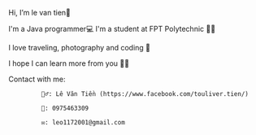 Hi, I’m le van tien👋

I'm a Java programmer💻 I'm a student at FPT Polytechnic 👨‍🎓

I love traveling, photography and coding 🥰

I hope I can learn more from you 👀👐

Contact with me:

             🙋‍♂️: Lê Văn Tiền (https://www.facebook.com/touliver.tien/)
             
             📲: 0975463309
             
             ✉️: leo1172001@gmail.com

